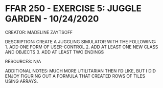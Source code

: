 # FFAR 250 - EXERCISE 5: JUGGLE GARDEN - 10/24/2020

CREATOR:          MADELINE ZAYTSOFF

DESCRIPTION:      CREATE A JUGGLING SIMULATOR WITH THE FOLLOWING:
                  1. ADD ONE FORM OF USER-CONTROL
                  2. ADD AT LEAST ONE NEW CLASS AND OBJECTS
                  3. ADD AT LEAST TWO ENDINGS

RESOURCES:        N/A

ADDITIONAL NOTES: MUCH MORE UTILITARIAN THEN I'D LIKE, BUT I DID ENJOY FIGURING OUT A FORMULA THAT CREATED ROWS OF TILES USING ARRAYS.
